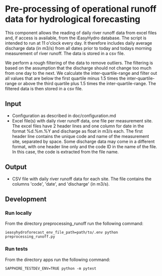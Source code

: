 # Pre-processing of operational runoff data for hydrological forecasting
This component allows the reading of daily river runoff data from excel files and, if access is available, from the iEasyHydro database. The script is intended to run at 11 o'clock every day. It therefore includes daily average discharge data (in m3/s) from all dates prior to today and todays morning measurement of river runoff. The data is stored in a csv file.

We perform a rough filtering of the data to remove outliers. The filtering is based on the assumption that the discharge should not change too much from one day to the next. We calculate the inter-quartile-range and filter out all values that are below the first quartile minus 1.5 times the inter-quartile-range or above the third quartile plus 1.5 times the inter-quartile-range. The filtered data is then stored in a csv file.

## Input
- Configuration as described in doc/configuration.md
- Excel file(s) with daily river runoff data, one file per measurement site. The excel files have 2 header lines and one column for date in the format %d.%m.%Y and discharge as float in m3/s each. The first header line contains the unique code and name of the measurement site, separated by space. Some discharge data may come in a different format, with one header line only and the code ID in the name of the file. In this case, the code is extracted from the file name.

## Output
- CSV file with daily river runoff data for each site. The file contains the columns 'code', 'date', and 'discharge' (in m3/s).

## Development
### Run locally
From the directory preprocessing_runoff run the following command:
```
ieasyhydroforecast_env_file_path=path/to/.env python preprocessing_runoff.py
```
### Run tests
From the directory apps run the following command:
```
SAPPHIRE_TESTDEV_ENV=TRUE python -m pytest
```



